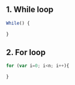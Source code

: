 
## 1. While loop

```Javascript
While() {
	
}
```

## 2. For loop

```Javascript
for (var i=0; i<n; i++){
	
}
```

